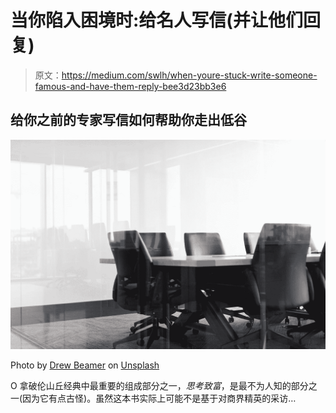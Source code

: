 # 当你陷入困境时:给名人写信(并让他们回复)

> 原文：<https://medium.com/swlh/when-youre-stuck-write-someone-famous-and-have-them-reply-bee3d23bb3e6>

## 给你之前的专家写信如何帮助你走出低谷

![](img/87c68f1d580cdf6948b6be84a67163d3.png)

Photo by [Drew Beamer](https://unsplash.com/@drew_beamer?utm_source=medium&utm_medium=referral) on [Unsplash](https://unsplash.com?utm_source=medium&utm_medium=referral)

O 拿破伦山丘经典中最重要的组成部分之一，*思考致富*，是最不为人知的部分之一(因为它有点古怪)。虽然这本书实际上可能不是基于对商界精英的采访…